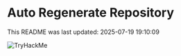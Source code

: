# Auto Regenerate Repository

This README was last updated: 2025-07-19 19:10:09

 ![TryHackMe](https://tryhackme.com/badge/533634)